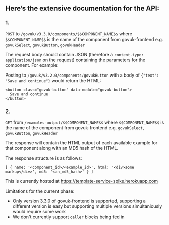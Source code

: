 ## Here’s the extensive documentation for the API:

### 1.

`POST` to `/govuk/v3.3.0/components/$$COMPONENT_NAME$$` where `$$COMPONENT_NAME$$` is the name of the component from govuk-frontend e.g. `govukSelect`, `govukButton`, `govukHeader`

The request body should contain JSON (therefore a `content-type: application/json` on the request) containing the parameters for the component.  For example:

Posting to `/govuk/v3.2.0/components/govukButton` with a body of `{"text": "Save and continue"}` would return the HTML:

```
<button class="govuk-button" data-module="govuk-button">
  Save and continue
</button>
```

### 2.

`GET` from `/examples-output/$$COMPONENT_NAME$$` where `$$COMPONENT_NAME$$` is the name of the component from govuk-frontend e.g. `govukSelect`, `govukButton`, `govukHeader`

The response will contain the HTML output of each available example for that component along with an MD5 hash of the HTML.

The response structure is as follows:

`
  [
    {
      name: '<component_id>/<example_id>',
      html: '<div>some markup</div>',
      md5: '<an_md5_hash>'
    }
  ]
`


This is currently hosted at https://template-service-spike.herokuapp.com

Limitations for the current phase:
 - Only version 3.3.0 of govuk-frontend is supported, supporting a different version is easy but supporting multiple versions simultaniously would require some work
 - We don't currently support `caller` blocks being fed in